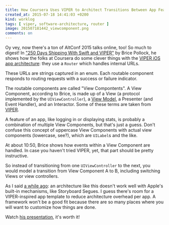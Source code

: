 ```yaml
---
title: How Coursera Uses VIPER to Architect Transitions Between App Features
created_at: 2015-07-18 14:41:03 +0200
kind: worklog
tags: [ viper, software-architecture, router ]
image: 201507181442_viewcomponent.png
comments: on
---
```


Oy vey, now there's a ton of AltConf 2015 talks online, too! So much to digest! In ["250 Days Shipping With Swift and VIPER"][talk] by Brice Pollock, he shows how the folks at Coursera do some clever things with the [VIPER iOS app architecture][viper]: they use a `Router` which handles internal URLs.

These URLs are strings captured in an enum. Each routable component responds to routing requests with a success or failure indicator.

The routable components are called "View Compontents". A View Component, according to Brice, is made up of a View (a protocol implemented by the `UIViewController`), a [View Model][vm], a Presenter (and Event Handler), and an Interactor. Some of these terms are taken from [VIPER][viper].

A feature of an app, like logging in or displaying stats, is probably a combination of multiple View Components, but that's just a guess. Don't confuse this concept of uppercase View Components with actual view components (lowercase, see?), which are `UILabel`s and the like.

At about 10:50, Brice shows how events within a View Component are handled. In case you haven't tried VIPER, yet, that part should be pretty instructive.

So instead of transitioning from one `UIViewController` to the next, you would model a transition from View Component A to B, including switching Views or view controllers.

As I said [a while ago][segues]: an architecture like this doesn't work well with Apple's built-in mechanisms, like Storyboard Segues. I guess there's room for a VIPER-inspired app template to reduce architecture overhead per app. A framework won't be a good fit because there are so many places where you will want to customize how things are done.

Watch [his presentation][talk], it's worth it!

[talk]: https://realm.io/news/altconf-brice-pollock-250-days-shipping-with-swift-and-viper/
[vm]: /posts/2015/06/start-mvvm/
[viper]: /posts/tags/viper/
[segues]: /posts/2015/01/segues-vs-tell-dont-ask/
